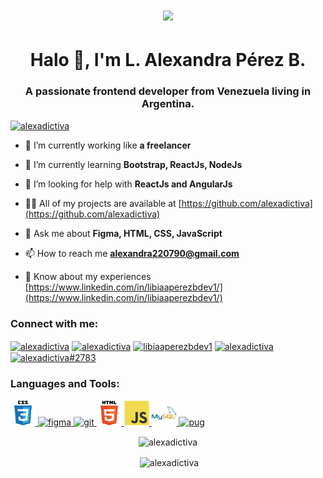 <h1 style="text-align: center;" align='center'> <img src="https://media.giphy.com/media/zCeHBk9WEzMG4V42JK/giphy.gif" width="50%"></h1>

<h1 align="center">Halo 👋, I'm L. Alexandra Pérez B.</h1>
<h3 align="center">A passionate frontend developer from Venezuela living in Argentina.</h3>



<p align="left"> <a href="https://twitter.com/alexadictiva" target="blank"><img src="https://img.shields.io/twitter/follow/alexadictiva?logo=twitter&style=for-the-badge" alt="alexadictiva" /></a> </p>

- 🔭 I’m currently working like **a freelancer**

- 🧠 I’m currently learning **Bootstrap, ReactJs, NodeJs**

- 🤝 I’m looking for help with **ReactJs and AngularJs**

- 👨‍💻 All of my projects are available at [https://github.com/alexadictiva](https://github.com/alexadictiva)

- 💬 Ask me about **Figma, HTML, CSS, JavaScript**

- 📫 How to reach me **alexandra220790@gmail.com**

- 📄 Know about my experiences [https://www.linkedin.com/in/libiaaperezbdev1/](https://www.linkedin.com/in/libiaaperezbdev1/)

<h3 align="left">Connect with me:</h3>
<p align="left">
  <a href="https://codepen.io/alexadictiva" target="blank"><img align="center" src="https://raw.githubusercontent.com/rahuldkjain/github-profile-readme-generator/master/src/images/icons/Social/codepen.svg" alt="alexadictiva" height="30" width="40" /></a>
  <a href="https://twitter.com/alexadictiva" target="blank"><img align="center" src="https://raw.githubusercontent.com/rahuldkjain/github-profile-readme-generator/master/src/images/icons/Social/twitter.svg" alt="alexadictiva" height="30" width="40" /></a>
  <a href="https://linkedin.com/in/libiaaperezbdev1" target="blank"><img align="center" src="https://raw.githubusercontent.com/rahuldkjain/github-profile-readme-generator/master/src/images/icons/Social/linked-in-alt.svg" alt="libiaaperezbdev1" height="30" width="40" /></a>
  <a href="https://instagram.com/alexadictiva" target="blank"><img align="center" src="https://raw.githubusercontent.com/rahuldkjain/github-profile-readme-generator/master/src/images/icons/Social/instagram.svg" alt="alexadictiva" height="30" width="40" /></a>
  <a href="https://discord.gg/alexadictiva#2783" target="blank"><img align="center" src="https://raw.githubusercontent.com/rahuldkjain/github-profile-readme-generator/master/src/images/icons/Social/discord.svg" alt="alexadictiva#2783" height="30" width="40" /></a>
</p>

<h3 align="left">Languages and Tools:</h3>
<p align="left"> <a href="https://www.w3schools.com/css/" target="_blank"> <img src="https://raw.githubusercontent.com/devicons/devicon/master/icons/css3/css3-original-wordmark.svg" alt="css3" width="40" height="40"/> </a> <a href="https://www.figma.com/" target="_blank"> <img src="https://www.vectorlogo.zone/logos/figma/figma-icon.svg" alt="figma" width="40" height="40"/> </a> <a href="https://git-scm.com/" target="_blank"> <img src="https://www.vectorlogo.zone/logos/git-scm/git-scm-icon.svg" alt="git" width="40" height="40"/> </a> <a href="https://www.w3.org/html/" target="_blank"> <img src="https://raw.githubusercontent.com/devicons/devicon/master/icons/html5/html5-original-wordmark.svg" alt="html5" width="40" height="40"/> </a> <a href="https://developer.mozilla.org/en-US/docs/Web/JavaScript" target="_blank"> <img src="https://raw.githubusercontent.com/devicons/devicon/master/icons/javascript/javascript-original.svg" alt="javascript" width="40" height="40"/> </a> <a href="https://www.mysql.com/" target="_blank"> <img src="https://raw.githubusercontent.com/devicons/devicon/master/icons/mysql/mysql-original-wordmark.svg" alt="mysql" width="40" height="40"/> </a> <a href="https://pugjs.org" target="_blank"> <img src="https://cdn.worldvectorlogo.com/logos/pug.svg" alt="pug" width="40" height="40"/> </a> </p>

<div align="center">
  <p><img align="center" src="https://github-readme-stats.vercel.app/api/top-langs?username=alexadictiva&show_icons=true&locale=en&layout=compact" alt="alexadictiva" /></p>
  <p>&nbsp;<img align="center" src="https://github-readme-stats.vercel.app/api?username=alexadictiva&show_icons=true&locale=en" alt="alexadictiva" /></p>
</div>


